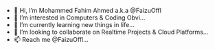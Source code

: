 - 👋 Hi, I’m Mohammed Fahim Ahmed a.k.a @FaizuOffl
- 👀 I’m interested in Computers & Coding Obvi...
- 🌱 I’m currently learning new things in life...
- 💞️ I’m looking to collaborate on Realtime Projects & Cloud Platforms...
- 📫 Reach me @FaizuOffl...

<!---
FaizuOffl/FaizuOffl is a ✨ special ✨ repository because its `README.md` (this file) appears on your GitHub profile.
You can click the Preview link to take a look at your changes.
--->
